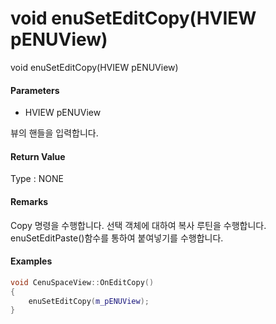 # void enuSetEditCopy\(HVIEW pENUView\)

void enuSetEditCopy\(HVIEW pENUView\)

#### Parameters

* HVIEW pENUView

뷰의 핸들을 입력합니다.

#### Return Value

Type : NONE

#### Remarks

Copy 명령을 수행합니다. 선택 객체에 대하여 복사 루틴을 수행합니다. enuSetEditPaste\(\)함수를 통하여 붙여넣기를 수행합니다.

#### Examples

```cpp
void CenuSpaceView::OnEditCopy()
{
    enuSetEditCopy(m_pENUView);
}
```



